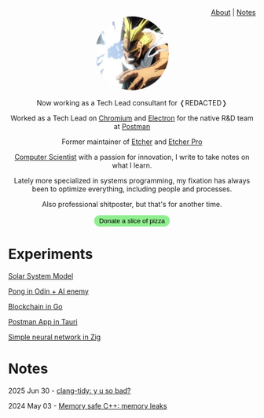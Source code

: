 <div id="header-menu" style="text-align:right;"><a href="/">About</a> | <a href="/notes">Notes</a></div>
<div id="header-photo" style="text-align:center;">
<img src="/header-photo.jpg" style="border-radius:50%;width:150px;height:150px;" />
</div>
<div id="header-description" style="text-align:center;">
<p>Now working as a Tech Lead consultant for ❬REDACTED❭</p>
<p>Worked as a Tech Lead on <a href="https://source.chromium.org/chromium/chromium/src" target="_blank">Chromium</a> and <a href="https://github.com/electron/electron" target="_blank">Electron</a> for the native R&D team at <a href="https://www.postman.com" target="_blank">Postman</a></p>
<p>Former maintainer of <a href="https://github.com/balena-io/etcher" target="_blank">Etcher</a> and <a href="https://balena.io/etcher-pro" target="_blank">Etcher Pro</a></p>
<a href="https://www.tiktok.com/@matas_valincius/video/7188634272507399429" target="_blank">Computer Scientist</a> with a passion for innovation, I write to take notes on what I learn.
<p>Lately more specialized in systems programming, my fixation has always been to optimize everything, including people and processes.</p>
<p>Also professional shitposter, but that's for another time.</p>
<form action="https://donate.stripe.com/14kdRBfCL08U4la144"><input type="submit" style="background:lightgreen;border:none;border-radius:20px;padding:4px 10px;" value="Donate a slice of pizza"/></form>
</div>

# Experiments
[Solar System Model](/solar-system.html)

[Pong in Odin + AI enemy](https://github.com/thundron/odin-pong)

[Blockchain in Go](https://github.com/thundron/go-blockchain)

[Postman App in Tauri](https://github.com/thundron/postman-app-tauri)

[Simple neural network in Zig](https://github.com/thundron/zig-simple-neural-network)

# Notes

2025 Jun 30 - [clang-tidy: y u so bad?](/clang-tidy-y-u-so-bad)

2024 May 03 - [Memory safe C++: memory leaks](/memory-safe-cpp)
